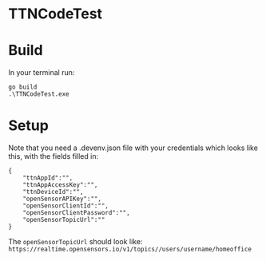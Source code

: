 # TTNCodeTest

# Build
In your terminal run:
```
go build
.\TTNCodeTest.exe
```

# Setup 
Note that you need a .devenv.json file with your credentials which looks like this, with the fields filled in:
```
{
	"ttnAppId":"",
	"ttnAppAccessKey":"",
    "ttnDeviceId":"",
	"openSensorAPIKey":"",
	"openSensorClientId":"",
	"openSensorClientPassword":"",
	"openSensorTopicUrl":""
}
```
The `openSensorTopicUrl` should look like: `https://realtime.opensensors.io/v1/topics//users/username/homeoffice`